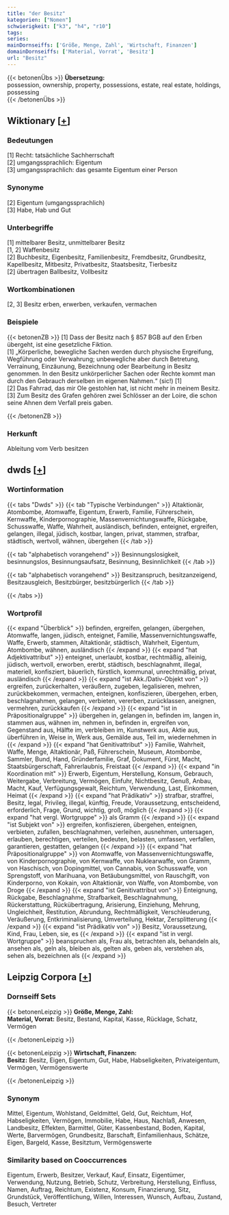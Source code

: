 ```yaml
---
title: "der Besitz"
kategorien: ["Nomen"]
schwierigkeit: ["k3", "h4", "r10"]
tags:
series:
mainDornseiffs: ['Größe, Menge, Zahl', 'Wirtschaft, Finanzen']
domainDornseiffs: ['Material, Vorrat', 'Besitz']
url: "Besitz"
---
```


{{< betonenÜbs >}}
**Übersetzung:**  
possession, ownership, property, possessions, estate, real estate, holdings, possessing  
{{< /betonenÜbs >}}

## Wiktionary [[+](https://de.wiktionary.org/wiki/Besitz)]

### Bedeutungen
[1] Recht: tatsächliche Sachherrschaft  
[2] umgangssprachlich: Eigentum  
[3] umgangssprachlich: das gesamte Eigentum einer Person  

### Synonyme
[2] Eigentum (umgangssprachlich)  
[3] Habe, Hab und Gut  

### Unterbegriffe
[1] mittelbarer Besitz, unmittelbarer Besitz  
[1, 2] Waffenbesitz  
[2] Buchbesitz, Eigenbesitz, Familienbesitz, Fremdbesitz, Grundbesitz, Kapellbesitz, Mitbesitz, Privatbesitz, Staatsbesitz, Tierbesitz  
[2] übertragen Ballbesitz, Vollbesitz  

### Wortkombinationen
[2, 3] Besitz erben, erwerben, verkaufen, vermachen  

### Beispiele
{{< betonenZB >}}
[1] Dass der Besitz nach § 857 BGB auf den Erben übergeht, ist eine gesetzliche Fiktion.  
[1] „Körperliche, bewegliche Sachen werden durch physische Ergreifung, Wegführung oder Verwahrung; unbewegliche aber durch Betretung, Verrainung, Einzäunung, Bezeichnung oder Bearbeitung in Besitz genommen. In den Besitz unkörperlicher Sachen oder Rechte kommt man durch den Gebrauch derselben im eigenen Nahmen.“ (sic!) [1]  
[2] Das Fahrrad, das mir Ole gestohlen hat, ist nicht mehr in meinem Besitz.  
[3] Zum Besitz des Grafen gehören zwei Schlösser an der Loire, die schon seine Ahnen dem Verfall preis gaben.  

{{< /betonenZB >}}
### Herkunft
Ableitung vom Verb besitzen  



## dwds [[+](https://www.dwds.de/wb/Besitz)]

### Wortinformation
{{< tabs "Dwds" >}}
{{< tab "Typische Verbindungen" >}}
Altaktionär, Atombombe, Atomwaffe, Eigentum, Erwerb, Familie, Führerschein, Kernwaffe, Kinderpornographie, Massenvernichtungswaffe, Rückgabe, Schusswaffe, Waffe, Wahrheit, ausländisch, befinden, enteignet, ergreifen, gelangen, illegal, jüdisch, kostbar, langen, privat, stammen, strafbar, städtisch, wertvoll, wähnen, übergehen
{{< /tab >}}

{{< tab "alphabetisch vorangehend" >}}
Besinnungslosigkeit, besinnungslos, Besinnungsaufsatz, Besinnung, Besinnlichkeit
{{< /tab >}}

{{< tab "alphabetisch vorangehend" >}}
Besitzanspruch, besitzanzeigend, Besitzausgleich, Besitzbürger, besitzbürgerlich
{{< /tab >}}

{{< /tabs >}}

### Wortprofil
{{< expand "Überblick" >}} befinden, ergreifen, gelangen, übergehen, Atomwaffe, langen, jüdisch, enteignet, Familie, Massenvernichtungswaffe, Waffe, Erwerb, stammen, Altaktionär, städtisch, Wahrheit, Eigentum, Atombombe, wähnen, ausländisch {{< /expand >}}
{{< expand "hat Adjektivattribut" >}} enteignet, unerlaubt, kostbar, rechtmäßig, alleinig, jüdisch, wertvoll, erworben, ererbt, städtisch, beschlagnahmt, illegal, materiell, konfisziert, bäuerlich, fürstlich, kommunal, unrechtmäßig, privat, ausländisch {{< /expand >}}
{{< expand "ist Akk./Dativ-Objekt von" >}} ergreifen, zurückerhalten, veräußern, zugeben, legalisieren, mehren, zurückbekommen, vermachen, enteignen, konfiszieren, übergehen, erben, beschlagnahmen, gelangen, verbieten, vererben, zurücklassen, aneignen, vermehren, zurückkaufen {{< /expand >}}
{{< expand "ist in Präpositionalgruppe" >}} übergehen in, gelangen in, befinden im, langen in, stammen aus, wähnen im, nehmen in, befinden in, ergreifen von, Gegenstand aus, Hälfte im, verbleiben im, Kunstwerk aus, Aktie aus, überführen in, Weise in, Werk aus, Gemälde aus, Teil im, wiedernehmen in {{< /expand >}}
{{< expand "hat Genitivattribut" >}} Familie, Wahrheit, Waffe, Menge, Altaktionär, Paß, Führerschein, Museum, Atombombe, Sammler, Bund, Hand, Gründerfamilie, Graf, Dokument, Fürst, Macht, Staatsbürgerschaft, Fahrerlaubnis, Freistaat {{< /expand >}}
{{< expand "in Koordination mit" >}} Erwerb, Eigentum, Herstellung, Konsum, Gebrauch, Weitergabe, Verbreitung, Vermögen, Einfuhr, Nichtbesitz, Genuß, Anbau, Macht, Kauf, Verfügungsgewalt, Reichtum, Verwendung, Last, Einkommen, Heimat {{< /expand >}}
{{< expand "hat Prädikativ" >}} strafbar, straffrei, Besitz, legal, Privileg, illegal, künftig, Freude, Voraussetzung, entscheidend, erforderlich, Frage, Grund, wichtig, groß, möglich {{< /expand >}}
{{< expand "hat vergl. Wortgruppe" >}} als Gramm {{< /expand >}}
{{< expand "ist Subjekt von" >}} ergreifen, konfiszieren, übergehen, enteignen, verbieten, zufallen, beschlagnahmen, verleihen, ausnehmen, untersagen, erlauben, berechtigen, verteilen, bedeuten, belasten, umfassen, verfallen, garantieren, gestatten, gelangen {{< /expand >}}
{{< expand "hat Präpositionalgruppe" >}} von Atomwaffe, von Massenvernichtungswaffe, von Kinderpornographie, von Kernwaffe, von Nuklearwaffe, von Gramm, von Haschisch, von Dopingmittel, von Cannabis, von Schusswaffe, von Sprengstoff, von Marihuana, von Betäubungsmittel, von Rauschgift, von Kinderporno, von Kokain, von Altaktionär, von Waffe, von Atombombe, von Droge {{< /expand >}}
{{< expand "ist Genitivattribut von" >}} Enteignung, Rückgabe, Beschlagnahme, Strafbarkeit, Beschlagnahmung, Rückerstattung, Rückübertragung, Arisierung, Einziehung, Mehrung, Ungleichheit, Restitution, Abrundung, Rechtmäßigkeit, Verschleuderung, Veräußerung, Entkriminalisierung, Umverteilung, Hektar, Zersplitterung {{< /expand >}}
{{< expand "ist Prädikativ von" >}} Besitz, Voraussetzung, Kind, Frau, Leben, sie, es {{< /expand >}}
{{< expand "ist in vergl. Wortgruppe" >}} beanspruchen als, Frau als, betrachten als, behandeln als, ansehen als, geln als, bleiben als, gelten als, geben als, verstehen als, sehen als, bezeichnen als {{< /expand >}}

## Leipzig Corpora [[+](https://corpora.uni-leipzig.de/en/res?word=Besitz&corpusId=deu_newscrawl-public_2018)]

### Dornseiff Sets
{{< betonenLeipzig >}}
**Größe, Menge, Zahl:**  
**Material, Vorrat:** Besitz, Bestand, Kapital, Kasse, Rücklage, Schatz, Vermögen  

{{< /betonenLeipzig >}}


{{< betonenLeipzig >}}
**Wirtschaft, Finanzen:**  
**Besitz:** Besitz, Eigen, Eigentum, Gut, Habe, Habseligkeiten, Privateigentum, Vermögen, Vermögenswerte  

{{< /betonenLeipzig >}}

### Synonym
Mittel, Eigentum, Wohlstand, Geldmittel, Geld, Gut, Reichtum, Hof, Habseligkeiten, Vermögen, Immobilie, Habe, Haus, Nachlaß, Anwesen, Landbesitz, Effekten, Barmittel, Güter, Kassenbestand, Boden, Kapital, Werte, Barvermögen, Grundbesitz, Barschaft, Einfamilienhaus, Schätze, Eigen, Bargeld, Kasse, Besitztum, Vermögenswerte


### Similarity based on Cooccurrences
Eigentum, Erwerb, Besitzer, Verkauf, Kauf, Einsatz, Eigentümer, Verwendung, Nutzung, Betrieb, Schutz, Verbreitung, Herstellung, Einfluss, Namen, Auftrag, Reichtum, Existenz, Konsum, Finanzierung, Sitz, Grundstück, Veröffentlichung, Willen, Interessen, Wunsch, Aufbau, Zustand, Besuch, Vertreter


